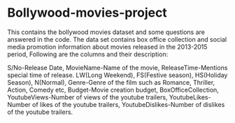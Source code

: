# Bollywood-movies-project
This contains the bollywood movies dataset and some questions are answered in the code.
The data set contains box office collection and social media promotion information about movies released in the 2013-2015 period, Following are the columns and their description:

S/No-Release Date, 
MovieName-Name of the movie, 
ReleaseTime-Mentions special time of release. LW(Long Weekend), FS(Festive season), HS(Holiday Season), N(Normal), 
Genre-Genre of the film such as Romance, Thriller, Action, Comedy etc, 
Budget-Movie creation budget, 
BoxOfficeCollection, 
YoutubeViews-Number of views of the youtube trailers, 
YoutubeLikes-Number of likes of the youtube trailers, 
YoutubeDislikes-Number of dislikes of the youtube trailers.
